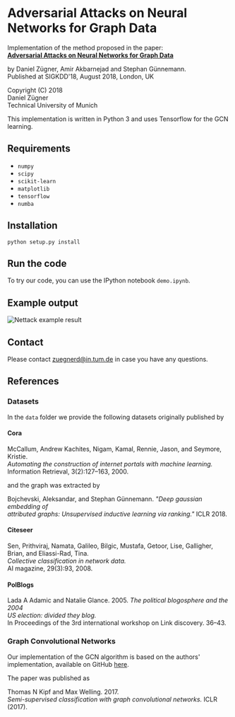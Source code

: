 # Adversarial Attacks on Neural Networks for Graph Data

Implementation of the method proposed in the paper:   
**[Adversarial Attacks on Neural Networks for Graph Data](https://arxiv.org/abs/1805.07984)**

by Daniel Zügner, Amir Akbarnejad and Stephan Günnemann.   
Published at SIGKDD'18, August 2018, London, UK

Copyright (C) 2018   
Daniel Zügner   
Technical University of Munich   

This implementation is written in Python 3 and uses Tensorflow for the GCN learning.
## Requirements
* `numpy`
* `scipy`
* `scikit-learn`
* `matplotlib`
* `tensorflow`
* `numba`

## Installation
`python setup.py install`

## Run the code
 
 To try our code, you can use the IPython notebook `demo.ipynb`.

## Example output
![Nettack example result](nettack/example.png)
  
## Contact
Please contact zuegnerd@in.tum.de in case you have any questions.


## References
### Datasets
In the `data` folder we provide the following datasets originally published by   
#### Cora
McCallum, Andrew Kachites, Nigam, Kamal, Rennie, Jason, and Seymore, Kristie.  
*Automating the construction of internet portals with machine learning.*   
Information Retrieval, 3(2):127–163, 2000.

and the graph was extracted by

Bojchevski, Aleksandar, and Stephan Günnemann. *"Deep gaussian embedding of   
attributed graphs: Unsupervised inductive learning via ranking."* ICLR 2018.

#### Citeseer
Sen, Prithviraj, Namata, Galileo, Bilgic, Mustafa, Getoor, Lise, Galligher, Brian, and Eliassi-Rad, Tina.   
*Collective classification in network data.*   
AI magazine, 29(3):93, 2008.
#### PolBlogs
Lada A Adamic and Natalie Glance. 2005. *The political blogosphere and the 2004   
US election: divided they blog.*   
In Proceedings of the 3rd international workshop on Link discovery. 36–43.

### Graph Convolutional Networks
Our implementation of the GCN algorithm is based on the authors' implementation,
available on GitHub [here](https://github.com/tkipf/gcn).

The paper was published as  

Thomas N Kipf and Max Welling. 2017.  
*Semi-supervised classification with graph
convolutional networks.* ICLR (2017).
